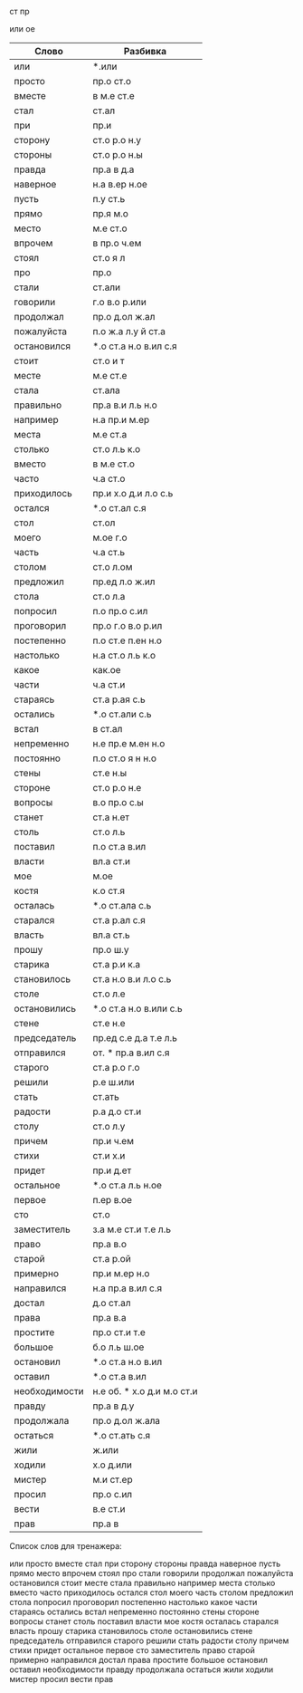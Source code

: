 
ст
пр

или
ое

| Слово | Разбивка |
| --- | --- |
| или |  \*.или | 
| просто | пр.о ст.о | 
| вместе | в м.е ст.е | 
| стал | ст.ал | 
| при | пр.и | 
| сторону | ст.о р.о н.у | 
| стороны | ст.о р.о н.ы | 
| правда | пр.а в д.а | 
| наверное | н.а в.ер н.ое | 
| пусть | п.у ст.ь | 
| прямо | пр.я м.о | 
| место | м.е ст.о | 
| впрочем | в пр.о ч.ем | 
| стоял | ст.о я л | 
| про | пр.о | 
| стали | ст.али | 
| говорили | г.о в.о р.или | 
| продолжал | пр.о д.ол ж.ал | 
| пожалуйста | п.о ж.а л.у й ст.а | 
| остановился |  \*.о ст.а н.о в.ил с.я | 
| стоит | ст.о и т | 
| месте | м.е ст.е | 
| стала | ст.ала | 
| правильно | пр.а в.и л.ь н.о | 
| например | н.а пр.и м.ер | 
| места | м.е ст.а | 
| столько | ст.о л.ь к.о | 
| вместо | в м.е ст.о | 
| часто | ч.а ст.о | 
| приходилось | пр.и х.о д.и л.о с.ь | 
| остался |  \*.о ст.ал с.я | 
| стол | ст.ол | 
| моего | м.ое г.о | 
| часть | ч.а ст.ь | 
| столом | ст.о л.ом | 
| предложил | пр.ед л.о ж.ил | 
| стола | ст.о л.а | 
| попросил | п.о пр.о с.ил | 
| проговорил | пр.о г.о в.о р.ил | 
| постепенно | п.о ст.е п.ен н.о | 
| настолько | н.а ст.о л.ь к.о | 
| какое | как.ое | 
| части | ч.а ст.и | 
| стараясь | ст.а р.ая с.ь | 
| остались |  \*.о ст.али с.ь | 
| встал | в ст.ал | 
| непременно | н.е пр.е м.ен н.о | 
| постоянно | п.о ст.о я н н.о | 
| стены | ст.е н.ы | 
| стороне | ст.о р.о н.е | 
| вопросы | в.о пр.о с.ы | 
| станет | ст.а н.ет | 
| столь | ст.о л.ь | 
| поставил | п.о ст.а в.ил | 
| власти | вл.а ст.и | 
| мое | м.ое | 
| костя | к.о ст.я | 
| осталась |  \*.о ст.ала с.ь | 
| старался | ст.а р.ал с.я | 
| власть | вл.а ст.ь | 
| прошу | пр.о ш.у | 
| старика | ст.а р.и к.а | 
| становилось | ст.а н.о в.и л.о с.ь | 
| столе | ст.о л.е | 
| остановились |  \*.о ст.а н.о в.или с.ь | 
| стене | ст.е н.е | 
| председатель | пр.ед с.е д.а т.е л.ь | 
| отправился | от. \* пр.а в.ил с.я | 
| старого | ст.а р.о г.о | 
| решили | р.е ш.или | 
| стать | ст.ать | 
| радости | р.а д.о ст.и | 
| столу | ст.о л.у | 
| причем | пр.и ч.ем | 
| стихи | ст.и х.и | 
| придет | пр.и д.ет | 
| остальное |  \*.о ст.а л.ь н.ое | 
| первое | п.ер в.ое | 
| сто | ст.о | 
| заместитель | з.а м.е ст.и т.е л.ь | 
| право | пр.а в.о | 
| старой | ст.а р.ой | 
| примерно | пр.и м.ер н.о | 
| направился | н.а пр.а в.ил с.я | 
| достал | д.о ст.ал | 
| права | пр.а в.а | 
| простите | пр.о ст.и т.е | 
| большое | б.о л.ь ш.ое | 
| остановил |  \*.о ст.а н.о в.ил | 
| оставил |  \*.о ст.а в.ил | 
| необходимости | н.е об. \* х.о д.и м.о ст.и | 
| правду | пр.а в д.у | 
| продолжала | пр.о д.ол ж.ала | 
| остаться |  \*.о ст.ать с.я | 
| жили | ж.или | 
| ходили | х.о д.или | 
| мистер | м.и ст.ер | 
| просил | пр.о с.ил | 
| вести | в.е ст.и | 
| прав | пр.а в | 

Список слов для тренажера:

или просто вместе стал при сторону стороны правда наверное пусть прямо место впрочем стоял про стали говорили продолжал пожалуйста остановился стоит месте стала правильно например места столько вместо часто приходилось остался стол моего часть столом предложил стола попросил проговорил постепенно настолько какое части стараясь остались встал непременно постоянно стены стороне вопросы станет столь поставил власти мое костя осталась старался власть прошу старика становилось столе остановились стене председатель отправился старого решили стать радости столу причем стихи придет остальное первое сто заместитель право старой примерно направился достал права простите большое остановил оставил необходимости правду продолжала остаться жили ходили мистер просил вести прав
